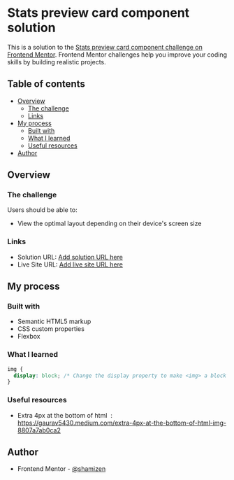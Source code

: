 # Stats preview card component solution

This is a solution to the [Stats preview card component challenge on Frontend Mentor](https://www.frontendmentor.io/challenges/stats-preview-card-component-8JqbgoU62). Frontend Mentor challenges help you improve your coding skills by building realistic projects.

## Table of contents

- [Overview](#overview)
  - [The challenge](#the-challenge)
  - [Links](#links)
- [My process](#my-process)
  - [Built with](#built-with)
  - [What I learned](#what-i-learned)
  - [Useful resources](#useful-resources)
- [Author](#author)

## Overview

### The challenge

Users should be able to:

- View the optimal layout depending on their device's screen size

### Links

- Solution URL: [Add solution URL here](https://your-solution-url.com)
- Live Site URL: [Add live site URL here](https://your-live-site-url.com)

## My process

### Built with

- Semantic HTML5 markup
- CSS custom properties
- Flexbox

### What I learned

```css
img {
  display: block; /* Change the display property to make <img> a block element instead of inline. */
}
```

### Useful resources

- Extra 4px at the bottom of html <img> : https://gaurav5430.medium.com/extra-4px-at-the-bottom-of-html-img-8807a7ab0ca2

## Author

- Frontend Mentor - [@shamizen](https://www.frontendmentor.io/profile/shamizen)
